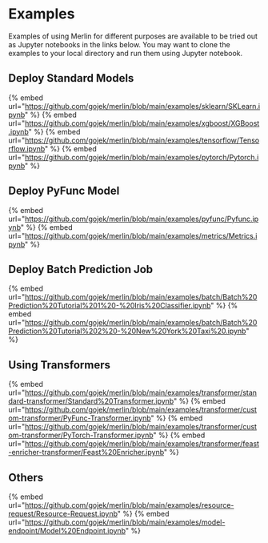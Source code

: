 # Examples

Examples of using Merlin for different purposes are available to be tried out as Jupyter notebooks in the links below.
You may want to clone the examples to your local directory and run them using Jupyter notebook.

## Deploy Standard Models

{% embed url="https://github.com/gojek/merlin/blob/main/examples/sklearn/SKLearn.ipynb" %}
{% embed url="https://github.com/gojek/merlin/blob/main/examples/xgboost/XGBoost.ipynb" %}
{% embed url="https://github.com/gojek/merlin/blob/main/examples/tensorflow/Tensorflow.ipynb" %}
{% embed url="https://github.com/gojek/merlin/blob/main/examples/pytorch/Pytorch.ipynb" %}

## Deploy PyFunc Model

{% embed url="https://github.com/gojek/merlin/blob/main/examples/pyfunc/Pyfunc.ipynb" %}
{% embed url="https://github.com/gojek/merlin/blob/main/examples/metrics/Metrics.ipynb" %}

## Deploy Batch Prediction Job

{% embed url="https://github.com/gojek/merlin/blob/main/examples/batch/Batch%20Prediction%20Tutorial%201%20-%20Iris%20Classifier.ipynb" %}
{% embed url="https://github.com/gojek/merlin/blob/main/examples/batch/Batch%20Prediction%20Tutorial%202%20-%20New%20York%20Taxi%20.ipynb" %}

## Using Transformers

{% embed url="https://github.com/gojek/merlin/blob/main/examples/transformer/standard-transformer/Standard%20Transformer.ipynb" %}
{% embed url="https://github.com/gojek/merlin/blob/main/examples/transformer/custom-transformer/PyFunc-Transformer.ipynb" %}
{% embed url="https://github.com/gojek/merlin/blob/main/examples/transformer/custom-transformer/PyTorch-Transformer.ipynb" %}
{% embed url="https://github.com/gojek/merlin/blob/main/examples/transformer/feast-enricher-transformer/Feast%20Enricher.ipynb" %}

## Others

{% embed url="https://github.com/gojek/merlin/blob/main/examples/resource-request/Resource-Request.ipynb" %}
{% embed url="https://github.com/gojek/merlin/blob/main/examples/model-endpoint/Model%20Endpoint.ipynb" %}